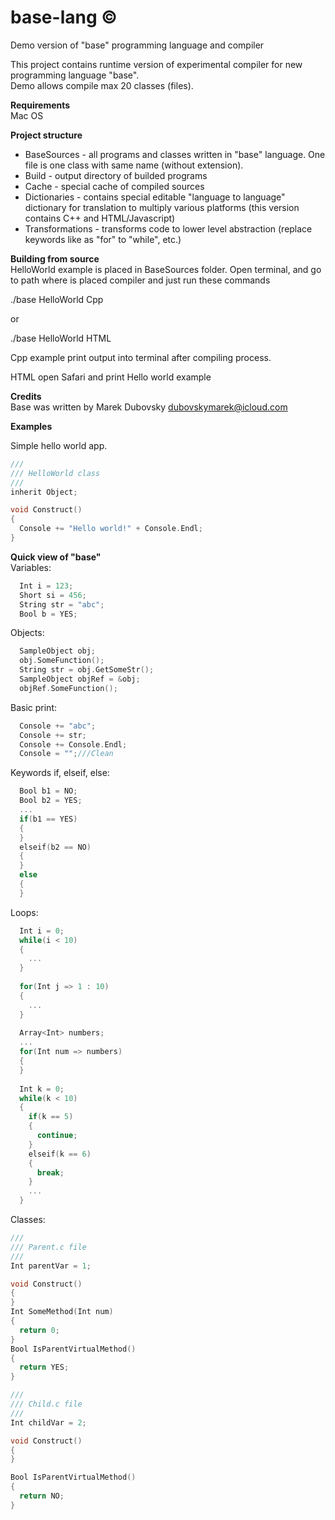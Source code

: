 # base-lang ©
Demo version of "base" programming language and compiler

This project contains runtime version of experimental compiler for new programming language "base".<br/>
Demo allows compile max 20 classes (files).

<b>Requirements</b><br/>
Mac OS

<b>Project structure</b><br/>

* BaseSources - all programs and classes written in "base" language. One file is one class with same name (without extension).
* Build - output directory of builded programs
* Cache - special cache of compiled sources
* Dictionaries - contains special editable "language to language" dictionary for translation to multiply various platforms (this version contains C++ and HTML/Javascript)
* Transformations - transforms code to lower level abstraction (replace keywords like as "for" to "while", etc.)

<b>Building from source</b><br/>
HelloWorld example is placed in BaseSources folder.
Open terminal, and go to path where is placed compiler and just run these commands

./base HelloWorld Cpp

or 

./base HelloWorld HTML


Cpp example print output into terminal after compiling process.

HTML open Safari and print Hello world example

<b>Credits</b><br/>
Base was written by Marek Dubovsky dubovskymarek@icloud.com<br/>

<b>Examples</b><br/>
<p>Simple hello world app.</p>

```c
/// 
/// HelloWorld class
///
inherit Object;

void Construct()
{
  Console += "Hello world!" + Console.Endl;
}
```

<b>Quick view of "base"</b><br/>
Variables:
```c
  Int i = 123;
  Short si = 456;
  String str = "abc";
  Bool b = YES;
```

Objects:
```c
  SampleObject obj;
  obj.SomeFunction();
  String str = obj.GetSomeStr();
  SampleObject objRef = &obj;
  objRef.SomeFunction();
```

Basic print:
```c
  Console += "abc";
  Console += str;
  Console += Console.Endl;
  Console = "";///Clean
```

Keywords if, elseif, else:
```c
  Bool b1 = NO;
  Bool b2 = YES;
  ...
  if(b1 == YES)
  {
  }
  elseif(b2 == NO)
  {
  }
  else
  {
  }
```

Loops:
```c
  Int i = 0;
  while(i < 10)
  {
    ...
  }
  
  for(Int j => 1 : 10)
  {
    ...
  }
  
  Array<Int> numbers;
  ...
  for(Int num => numbers)
  {
  }
  
  Int k = 0;
  while(k < 10)
  {
    if(k == 5)
    {
      continue;
    }
    elseif(k == 6)
    {
      break;
    }
    ...
  }
```

Classes:
```c
///
/// Parent.c file
///
Int parentVar = 1;

void Construct()
{
}
Int SomeMethod(Int num)
{
  return 0;
}
Bool IsParentVirtualMethod()
{
  return YES;
}

///
/// Child.c file
///
Int childVar = 2;

void Construct()
{
}

Bool IsParentVirtualMethod()
{
  return NO;
}
```
